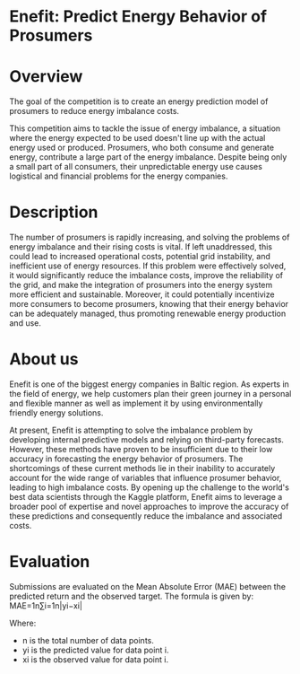 # Enefit: Predict Energy Behavior of Prosumers

# Overview
The goal of the competition is to create an energy prediction model of prosumers to reduce energy imbalance costs.

This competition aims to tackle the issue of energy imbalance, a situation where the energy expected to be used doesn't line up with the actual energy used or produced. Prosumers, who both consume and generate energy, contribute a large part of the energy imbalance. Despite being only a small part of all consumers, their unpredictable energy use causes logistical and financial problems for the energy companies.

# Description
The number of prosumers is rapidly increasing, and solving the problems of energy imbalance and their rising costs is vital. If left unaddressed, this could lead to increased operational costs, potential grid instability, and inefficient use of energy resources. If this problem were effectively solved, it would significantly reduce the imbalance costs, improve the reliability of the grid, and make the integration of prosumers into the energy system more efficient and sustainable. Moreover, it could potentially incentivize more consumers to become prosumers, knowing that their energy behavior can be adequately managed, thus promoting renewable energy production and use.

# About us
Enefit is one of the biggest energy companies in Baltic region. As experts in the field of energy, we help customers plan their green journey in a personal and flexible manner as well as implement it by using environmentally friendly energy solutions.

At present, Enefit is attempting to solve the imbalance problem by developing internal predictive models and relying on third-party forecasts. However, these methods have proven to be insufficient due to their low accuracy in forecasting the energy behavior of prosumers. The shortcomings of these current methods lie in their inability to accurately account for the wide range of variables that influence prosumer behavior, leading to high imbalance costs. By opening up the challenge to the world's best data scientists through the Kaggle platform, Enefit aims to leverage a broader pool of expertise and novel approaches to improve the accuracy of these predictions and consequently reduce the imbalance and associated costs.

# Evaluation
Submissions are evaluated on the Mean Absolute Error (MAE) between the predicted return and the observed target. The formula is given by:
MAE=1n∑i=1n|yi−xi|

Where:
- n is the total number of data points.
- yi is the predicted value for data point i.
- xi is the observed value for data point i.
